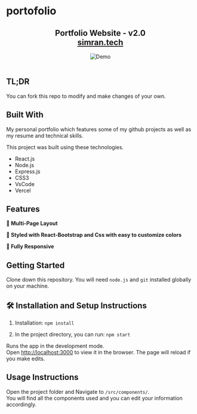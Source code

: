 # portofolio
<h2 align="center">
  Portfolio Website - v2.0<br/>
  <a href="portofolio-eta-self.vercel.app" target="_blank">simran.tech</a>
</h2>
<div align="center">
  <img alt="Demo" src="" />
</div>

<br/>

## TL;DR

You can fork this repo to modify and make changes of your own.  

## Built With

My personal portfolio which features some of my github projects as well as my resume and technical skills.<br/>

This project was built using these technologies.

- React.js
- Node.js
- Express.js
- CSS3
- VsCode
- Vercel

## Features

**📖 Multi-Page Layout**

**🎨 Styled with React-Bootstrap and Css with easy to customize colors**

**📱 Fully Responsive**

## Getting Started

Clone down this repository. You will need `node.js` and `git` installed globally on your machine.

## 🛠 Installation and Setup Instructions

1. Installation: `npm install`

2. In the project directory, you can run: `npm start`

Runs the app in the development mode.\
Open [http://localhost:3000](http://localhost:3000) to view it in the browser.
The page will reload if you make edits.

## Usage Instructions

Open the project folder and Navigate to `/src/components/`. <br/>
You will find all the components used and you can edit your information accordingly.
